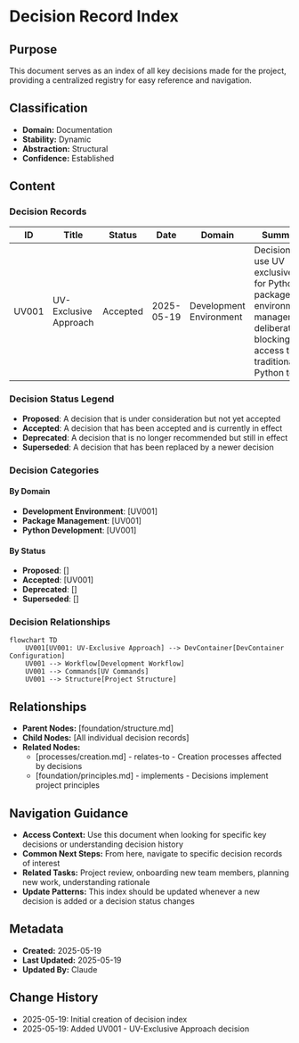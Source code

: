 # Decision Record Index

## Purpose
This document serves as an index of all key decisions made for the project, providing a centralized registry for easy reference and navigation.

## Classification
- **Domain:** Documentation
- **Stability:** Dynamic
- **Abstraction:** Structural
- **Confidence:** Established

## Content

### Decision Records

| ID | Title | Status | Date | Domain | Summary |
|----|-------|--------|------|--------|---------|
| UV001 | UV-Exclusive Approach | Accepted | 2025-05-19 | Development Environment | Decision to use UV exclusively for Python package and environment management, deliberately blocking access to traditional Python tools |

### Decision Status Legend

- **Proposed**: A decision that is under consideration but not yet accepted
- **Accepted**: A decision that has been accepted and is currently in effect
- **Deprecated**: A decision that is no longer recommended but still in effect
- **Superseded**: A decision that has been replaced by a newer decision

### Decision Categories

#### By Domain

- **Development Environment**: [UV001]
- **Package Management**: [UV001]
- **Python Development**: [UV001]

#### By Status
- **Proposed**: []
- **Accepted**: [UV001]
- **Deprecated**: []
- **Superseded**: []

### Decision Relationships

```mermaid
flowchart TD
    UV001[UV001: UV-Exclusive Approach] --> DevContainer[DevContainer Configuration]
    UV001 --> Workflow[Development Workflow]
    UV001 --> Commands[UV Commands]
    UV001 --> Structure[Project Structure]
```

## Relationships
- **Parent Nodes:** [foundation/structure.md]
- **Child Nodes:** [All individual decision records]
- **Related Nodes:** 
  - [processes/creation.md] - relates-to - Creation processes affected by decisions
  - [foundation/principles.md] - implements - Decisions implement project principles

## Navigation Guidance
- **Access Context:** Use this document when looking for specific key decisions or understanding decision history
- **Common Next Steps:** From here, navigate to specific decision records of interest
- **Related Tasks:** Project review, onboarding new team members, planning new work, understanding rationale
- **Update Patterns:** This index should be updated whenever a new decision is added or a decision status changes

## Metadata
- **Created:** 2025-05-19
- **Last Updated:** 2025-05-19
- **Updated By:** Claude

## Change History
- 2025-05-19: Initial creation of decision index
- 2025-05-19: Added UV001 - UV-Exclusive Approach decision
